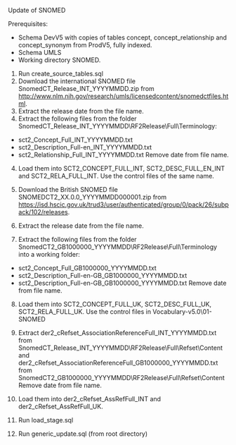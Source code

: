 Update of SNOMED

Prerequisites:
- Schema DevV5 with copies of tables concept, concept_relationship and concept_synonym from ProdV5, fully indexed. 
- Schema UMLS
- Working directory SNOMED.

1. Run create_source_tables.sql
2. Download the international SNOMED file SnomedCT_Release_INT_YYYYMMDD.zip from http://www.nlm.nih.gov/research/umls/licensedcontent/snomedctfiles.html.
2. Extract the release date from the file name.
3. Extract the following files from the folder SnomedCT_Release_INT_YYYYMMDD\RF2Release\Full\Terminology:
- sct2_Concept_Full_INT_YYYYMMDD.txt
- sct2_Description_Full-en_INT_YYYYMMDD.txt
- sct2_Relationship_Full_INT_YYYYMMDD.txt
Remove date from file name.
4. Load them into SCT2_CONCEPT_FULL_INT, SCT2_DESC_FULL_EN_INT and SCT2_RELA_FULL_INT. Use the control files of the same name.

5. Download the British SNOMED file SNOMEDCT2_XX.0.0_YYYYMMDD000001.zip from https://isd.hscic.gov.uk/trud3/user/authenticated/group/0/pack/26/subpack/102/releases.
6. Extract the release date from the file name.
7. Extract the following files from the folder SnomedCT2_GB1000000_YYYYMMDD\RF2Release\Full\Terminology into a working folder:
- sct2_Concept_Full_GB1000000_YYYYMMDD.txt
- sct2_Description_Full-en-GB_GB1000000_YYYYMMDD.txt
- sct2_Description_Full-en-GB_GB1000000_YYYYMMDD.txt
Remove date from file name.
8. Load them into SCT2_CONCEPT_FULL_UK, SCT2_DESC_FULL_UK, SCT2_RELA_FULL_UK. Use the control files in Vocabulary-v5.0\01-SNOMED

9. Extract der2_cRefset_AssociationReferenceFull_INT_YYYYMMDD.txt from SnomedCT_Release_INT_YYYYMMDD\RF2Release\Full\Refset\Content 
and der2_cRefset_AssociationReferenceFull_GB1000000_YYYYMMDD.txt from SnomedCT2_GB1000000_YYYYMMDD\RF2Release\Full\Refset\Content
Remove date from file name.
10. Load them into der2_cRefset_AssRefFull_INT and der2_cRefset_AssRefFull_UK.

11. Run load_stage.sql

12. Run generic_update.sql (from root directory)

 